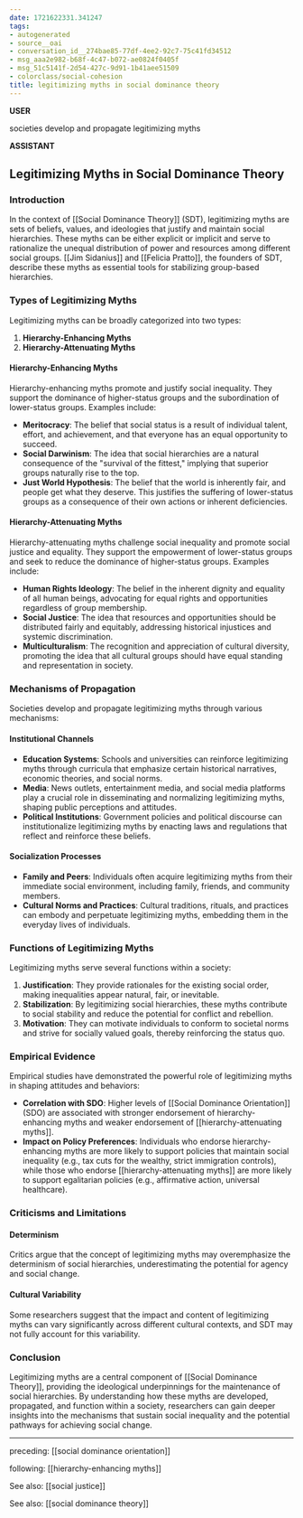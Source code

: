 ```yaml
---
date: 1721622331.341247
tags:
- autogenerated
- source__oai
- conversation_id__274bae85-77df-4ee2-92c7-75c41fd34512
- msg_aaa2e982-b68f-4c47-b072-ae0824f0405f
- msg_51c5141f-2d54-427c-9d91-1b41aee51509
- colorclass/social-cohesion
title: legitimizing myths in social dominance theory
---
```


**USER**

societies develop and propagate legitimizing myths


**ASSISTANT**

## Legitimizing Myths in Social Dominance Theory

### Introduction

In the context of [[Social Dominance Theory]] (SDT), legitimizing myths are sets of beliefs, values, and ideologies that justify and maintain social hierarchies. These myths can be either explicit or implicit and serve to rationalize the unequal distribution of power and resources among different social groups. [[Jim Sidanius]] and [[Felicia Pratto]], the founders of SDT, describe these myths as essential tools for stabilizing group-based hierarchies.

### Types of Legitimizing Myths

Legitimizing myths can be broadly categorized into two types:
1. **Hierarchy-Enhancing Myths**
2. **Hierarchy-Attenuating Myths**

#### Hierarchy-Enhancing Myths

Hierarchy-enhancing myths promote and justify social inequality. They support the dominance of higher-status groups and the subordination of lower-status groups. Examples include:

- **Meritocracy**: The belief that social status is a result of individual talent, effort, and achievement, and that everyone has an equal opportunity to succeed.
- **Social Darwinism**: The idea that social hierarchies are a natural consequence of the "survival of the fittest," implying that superior groups naturally rise to the top.
- **Just World Hypothesis**: The belief that the world is inherently fair, and people get what they deserve. This justifies the suffering of lower-status groups as a consequence of their own actions or inherent deficiencies.

#### Hierarchy-Attenuating Myths

Hierarchy-attenuating myths challenge social inequality and promote social justice and equality. They support the empowerment of lower-status groups and seek to reduce the dominance of higher-status groups. Examples include:

- **Human Rights Ideology**: The belief in the inherent dignity and equality of all human beings, advocating for equal rights and opportunities regardless of group membership.
- **Social Justice**: The idea that resources and opportunities should be distributed fairly and equitably, addressing historical injustices and systemic discrimination.
- **Multiculturalism**: The recognition and appreciation of cultural diversity, promoting the idea that all cultural groups should have equal standing and representation in society.

### Mechanisms of Propagation

Societies develop and propagate legitimizing myths through various mechanisms:

#### Institutional Channels

- **Education Systems**: Schools and universities can reinforce legitimizing myths through curricula that emphasize certain historical narratives, economic theories, and social norms.
- **Media**: News outlets, entertainment media, and social media platforms play a crucial role in disseminating and normalizing legitimizing myths, shaping public perceptions and attitudes.
- **Political Institutions**: Government policies and political discourse can institutionalize legitimizing myths by enacting laws and regulations that reflect and reinforce these beliefs.

#### Socialization Processes

- **Family and Peers**: Individuals often acquire legitimizing myths from their immediate social environment, including family, friends, and community members.
- **Cultural Norms and Practices**: Cultural traditions, rituals, and practices can embody and perpetuate legitimizing myths, embedding them in the everyday lives of individuals.

### Functions of Legitimizing Myths

Legitimizing myths serve several functions within a society:

1. **Justification**: They provide rationales for the existing social order, making inequalities appear natural, fair, or inevitable.
2. **Stabilization**: By legitimizing social hierarchies, these myths contribute to social stability and reduce the potential for conflict and rebellion.
3. **Motivation**: They can motivate individuals to conform to societal norms and strive for socially valued goals, thereby reinforcing the status quo.

### Empirical Evidence

Empirical studies have demonstrated the powerful role of legitimizing myths in shaping attitudes and behaviors:

- **Correlation with SDO**: Higher levels of [[Social Dominance Orientation]] (SDO) are associated with stronger endorsement of hierarchy-enhancing myths and weaker endorsement of [[hierarchy-attenuating myths]].
- **Impact on Policy Preferences**: Individuals who endorse hierarchy-enhancing myths are more likely to support policies that maintain social inequality (e.g., tax cuts for the wealthy, strict immigration controls), while those who endorse [[hierarchy-attenuating myths]] are more likely to support egalitarian policies (e.g., affirmative action, universal healthcare).

### Criticisms and Limitations

#### Determinism

Critics argue that the concept of legitimizing myths may overemphasize the determinism of social hierarchies, underestimating the potential for agency and social change.

#### Cultural Variability

Some researchers suggest that the impact and content of legitimizing myths can vary significantly across different cultural contexts, and SDT may not fully account for this variability.

### Conclusion

Legitimizing myths are a central component of [[Social Dominance Theory]], providing the ideological underpinnings for the maintenance of social hierarchies. By understanding how these myths are developed, propagated, and function within a society, researchers can gain deeper insights into the mechanisms that sustain social inequality and the potential pathways for achieving social change.


---

preceding: [[social dominance orientation]]  


following: [[hierarchy-enhancing myths]]

See also: [[social justice]]


See also: [[social dominance theory]]